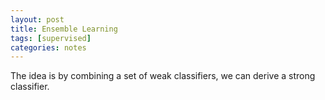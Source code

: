 ```yaml
---
layout: post
title: Ensemble Learning
tags: [supervised]
categories: notes
---
```

The idea is by combining a set of weak classifiers, we can derive a strong classifier.
